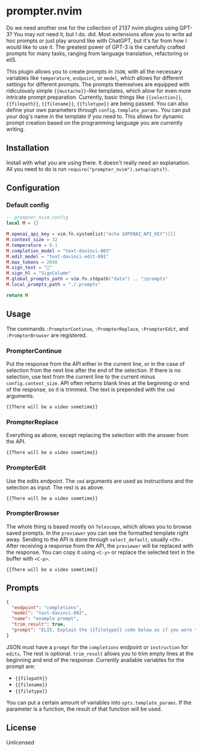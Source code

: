 # prompter.nvim

Do we need another one for the collection of 2137 nvim plugins using GPT-3? You
may not need it, but I do. did. Most extensions allow you to write ad hoc
prompts or just play around like with ChatGPT, but it's far from how I would
like to use it. The greatest power of GPT-3 is the carefully crafted prompts
for many tasks, ranging from language translation, refactoring or eli5.

This plugin allows you to create prompts in `JSON`, with all the necessary
variables like `temperature`, `endpoint`, or `model`, which allows for
different settings for different prompts. The prompts themselves are equipped
with ridiculously simple `{{mustache}}`-like templates, which allow for even
more intricate prompt preparation. Currently, basic things like
`{{selection}}`, `{{filepath}}`, `{{filename}}`, `{{filetype}}` are being
passed. You can also define your own parameters through
`config.template_params`. You can put your dog's name in the template if you
need to. This allows for dynamic prompt creation based on the programming
language you are currently writing.

## Installation

Install with what you are using there. It doesn't really need an explanation.
All you need to do is run `require("prompter_nvim").setup(opts?)`.

## Configuration

### Default config

```lua
-- prompter_nvim.config
local M = {}

M.openai_api_key = vim.fn.systemlist("echo $OPENAI_API_KEY")[1]
M.context_size = 32
M.temperature = 0.1
M.completion_model = "text-davinci-003"
M.edit_model = "text-davinci-edit-001"
M.max_tokens = 2048
M.sign_text = ""
M.sign_hl = "SignColumn"
M.global_prompts_path = vim.fn.stdpath("data") .. "/prompts"
M.local_prompts_path = "./.prompts"

return M
```

## Usage

The commands `:PrompterContinue`, `:PrompterReplace`, `:PrompterEdit`, and `:PrompterBrowser` are registered.

### PrompterContinue

Put the response from the API either in the current line, or in the case of
selection from the next line after the end of the selection. If there is no
selection, use text from the current line to the current minus
`config.context_size`. API often returns blank lines at the beginning or end of
the response, so it is trimmed. The text is prepended with the `cmd` arguments.

`{{There will be a video sometime}}`

### PrompterReplace

Everything as above, except replacing the selection with the answer from the API.

`{{There will be a video sometime}}`

### PrompterEdit

Use the edits endpoint. The `cmd` arguments are used as instructions and the
selection as input. The rest is as above.

`{{There will be a video sometime}}`

### PrompterBrowser

The whole thing is based mostly on `Telescope`, which allows you to browse saved
prompts. In the `previewer` you can see the formatted template right away. Sending
to the API is done through `select_default`, usually `<CR>.` After receiving a
response from the API, the `previewer` will be replaced with the response. You
can copy it using `<C-y>` or replace the selected text in the buffer with
`<C-p>`.

`{{There will be a video sometime}}`

## Prompts

```json
{
  "endpoint": "completions",
  "model": "text-davinci-003",
  "name": "example prompt",
  "trim_result": true,
  "prompt": "ELI5. Explain the {{filetype}} code below as if you were talking to a five-year-old:\n\n{{selection}}"
}
```

JSON must have a `prompt` for the `completions` endpoint or `instruction` for
`edits`. The rest is optional. `trim_result` allows you to trim empty lines at
the beginning and end of the response. Currently available variables for the
prompt are:

- `{{filepath}}`
- `{{filename}}`
- `{{filetype}}`

You can put a certain amount of variables into `opts.template_params`. If the
parameter is a function, the result of that function will be used.

## License

Unlicensed
